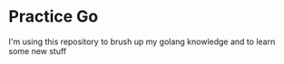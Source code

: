 # Practice Go
I'm using this repository to brush up my golang knowledge and to learn some new stuff

